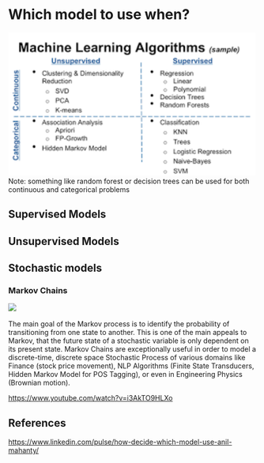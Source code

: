 # Which model to use when?

<img src="images/screenshot.png" width="500"/>
Note: something like random forest or decision trees can be used for both continuous and categorical problems

## Supervised Models


## Unsupervised Models


## Stochastic models
### Markov Chains
<img src="https://user-images.githubusercontent.com/43540613/172156982-0dc7ae61-8155-4c03-97ca-8bea67113f0c.png" width="500"/>

The main goal of the Markov process is to identify the probability of transitioning from one state to another. This is one of the main appeals to Markov, that the future state of a stochastic variable is only dependent on its present state.
Markov Chains are exceptionally useful in order to model a discrete-time, discrete space Stochastic Process of various domains like Finance (stock price movement), NLP Algorithms (Finite State Transducers, Hidden Markov Model for POS Tagging), or even in Engineering Physics (Brownian motion). 

https://www.youtube.com/watch?v=i3AkTO9HLXo

## References
https://www.linkedin.com/pulse/how-decide-which-model-use-anil-mahanty/

